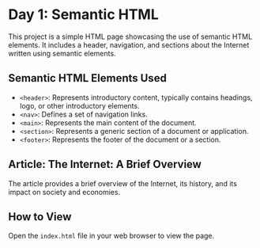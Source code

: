 # Day 1: Semantic HTML

This project is a simple HTML page showcasing the use of semantic HTML elements. It includes a header, navigation, and sections about the Internet written using semantic elements.

## Semantic HTML Elements Used

- `<header>`: Represents introductory content, typically contains headings, logo, or other introductory elements.
- `<nav>`: Defines a set of navigation links.
- `<main>`: Represents the main content of the document.
- `<section>`: Represents a generic section of a document or application.
- `<footer>`: Represents the footer of the document or a section.

## Article: The Internet: A Brief Overview

The article provides a brief overview of the Internet, its history, and its impact on society and economies.

## How to View

Open the `index.html` file in your web browser to view the page.

